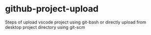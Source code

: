 # github-project-upload
Steps of upload vscode project using git-bash or directly upload from desktop project directory using git-scm
